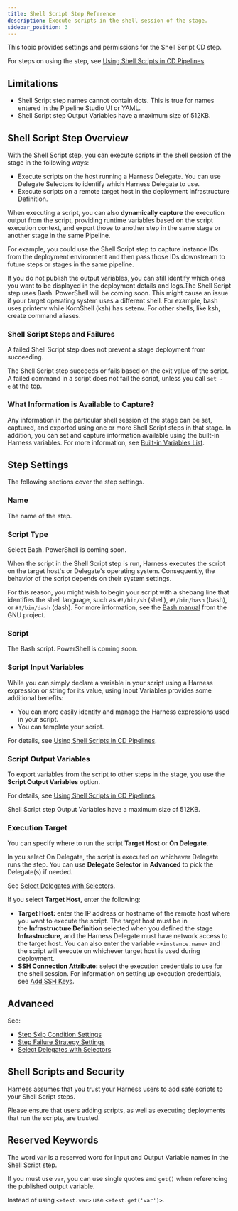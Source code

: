 ```yaml
---
title: Shell Script Step Reference
description: Execute scripts in the shell session of the stage.
sidebar_position: 3
---
```


This topic provides settings and permissions for the Shell Script CD step.

For steps on using the step, see [Using Shell Scripts in CD Pipelines](../../../cd-execution/cd-general-steps/using-shell-scripts.md.md).

## Limitations

* Shell Script step names cannot contain dots. This is true for names entered in the Pipeline Studio UI or YAML.
* Shell Script step Output Variables have a maximum size of 512KB.

## Shell Script Step Overview

With the Shell Script step, you can execute scripts in the shell session of the stage in the following ways:

* Execute scripts on the host running a Harness Delegate. You can use Delegate Selectors to identify which Harness Delegate to use.
* Execute scripts on a remote target host in the deployment Infrastructure Definition.

When executing a script, you can also **dynamically capture** the execution output from the script, providing runtime variables based on the script execution context, and export those to another step in the same stage or another stage in the same Pipeline.

For example, you could use the Shell Script step to capture instance IDs from the deployment environment and then pass those IDs downstream to future steps or stages in the same pipeline.

If you do not publish the output variables, you can still identify which ones you want to be displayed in the deployment details and logs.The Shell Script step uses Bash. PowerShell will be coming soon. This might cause an issue if your target operating system uses a different shell. For example, bash uses printenv while KornShell (ksh) has setenv. For other shells, like ksh, create command aliases.

### Shell Script Steps and Failures

A failed Shell Script step does not prevent a stage deployment from succeeding.

The Shell Script step succeeds or fails based on the exit value of the script. A failed command in a script does not fail the script, unless you call `set -e` at the top.

### What Information is Available to Capture?

Any information in the particular shell session of the stage can be set, captured, and exported using one or more Shell Script steps in that stage. In addition, you can set and capture information available using the built-in Harness variables. For more information, see [Built-in Variables List](../../../../platform/12_Variables-and-Expressions/harness-variables.md.md).

## Step Settings

The following sections cover the step settings.

### Name

The name of the step.

### Script Type

Select Bash. PowerShell is coming soon.

When the script in the Shell Script step is run, Harness executes the script on the target host's or Delegate's operating system. Consequently, the behavior of the script depends on their system settings.

For this reason, you might wish to begin your script with a shebang line that identifies the shell language, such as `#!/bin/sh` (shell), `#!/bin/bash` (bash), or `#!/bin/dash` (dash). For more information, see the [Bash manual](https://www.gnu.org/software/bash/manual/html_node/index.html#SEC_Contents) from the GNU project.

### Script

The Bash script. PowerShell is coming soon.

### Script Input Variables

While you can simply declare a variable in your script using a Harness expression or string for its value, using Input Variables provides some additional benefits:

* You can more easily identify and manage the Harness expressions used in your script.
* You can template your script.

For details, see [Using Shell Scripts in CD Pipelines](../../../cd-execution/cd-general-steps/using-shell-scripts.md.md).

### Script Output Variables

To export variables from the script to other steps in the stage, you use the **Script Output Variables** option.

For details, see [Using Shell Scripts in CD Pipelines](../../../cd-execution/cd-general-steps/using-shell-scripts.md.md).

Shell Script step Output Variables have a maximum size of 512KB.

### Execution Target

You can specify where to run the script **Target Host** or **On Delegate**.

In you select On Delegate, the script is executed on whichever Delegate runs the step. You can use **Delegate Selector** in **Advanced** to pick the Delegate(s) if needed.

See [Select Delegates with Selectors](/docs/platform/2_Delegates/manage-delegates/select-delegates-with-selectors.md).

If you select **Target Host**, enter the following:

* **Target Host:** enter the IP address or hostname of the remote host where you want to execute the script. The target host must be in the **Infrastructure Definition** selected when you defined the stage **Infrastructure**, and the Harness Delegate must have network access to the target host. You can also enter the variable `<+instance.name>` and the script will execute on whichever target host is used during deployment.
* **SSH Connection Attribute:** select the execution credentials to use for the shell session. For information on setting up execution credentials, see [Add SSH Keys](../../../../platform/6_Security/4-add-use-ssh-secrets.md.md).

## Advanced

See:

* [Step Skip Condition Settings](../../../../platform/8_Pipelines/w_pipeline-steps-reference/step-skip-condition-settings.md.md)
* [Step Failure Strategy Settings](../../../../platform/8_Pipelines/w_pipeline-steps-reference/step-failure-strategy-settings.md.md)
* [Select Delegates with Selectors](/docs/platform/2_Delegates/manage-delegates/select-delegates-with-selectors.md)

## Shell Scripts and Security

Harness assumes that you trust your Harness users to add safe scripts to your Shell Script steps.

Please ensure that users adding scripts, as well as executing deployments that run the scripts, are trusted.

## Reserved Keywords

The word `var` is a reserved word for Input and Output Variable names in the Shell Script step.

If you must use `var`, you can use single quotes and `get()` when referencing the published output variable.

Instead of using `<+test.var>` use `<+test.get('var')>`.

